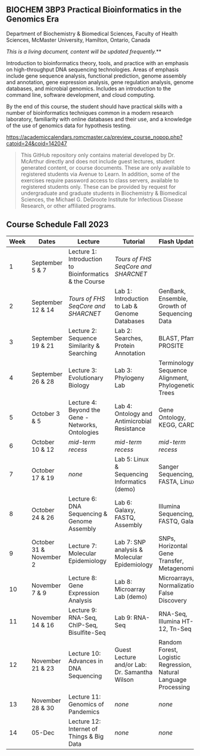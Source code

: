 ## BIOCHEM 3BP3 Practical Bioinformatics in the Genomics Era

Department of Biochemistry & Biomedical Sciences, Faculty of Health Sciences, McMaster University, Hamilton, Ontario, Canada

*This is a living document, content will be updated frequently.***

Introduction to bioinformatics theory, tools, and practice with an emphasis on high-throughput DNA sequencing technologies. Areas of emphasis include gene sequence analysis, functional prediction, genome assembly and annotation, gene expression analysis, gene regulation analysis, genome databases, and microbial genomics. Includes an introduction to the command line, software development, and cloud computing.

By the end of this course, the student should have practical skills with a number of bioinformatics techniques common in a modern research laboratory, familiarity with online databases and their use, and a knowledge of the use of genomics data for hypothesis testing.

https://academiccalendars.romcmaster.ca/preview_course_nopop.php?catoid=24&coid=142047

> This GitHub repository only contains material developed by Dr. McArthur directly and does not include guest lectures, student generated content, or course documents. These are only available to registered students via Avenue to Learn. In addition, some of the exercises require password access to class servers, available to registered students only. These can be provided by request for undergraduate and graduate students in Biochemistry & Biomedical Sciences, the Michael G. DeGroote Institute for Infectious Disease Research, or other affiliated programs. 

## Course Schedule Fall 2023

| Week | Dates | Lecture | Tutorial | Flash Updates |
|-----|-----|-----|-----|-----|
| 1 | September 5 & 7 | Lecture 1: Introduction to Bioinformatics & the Course | *Tours of FHS SeqCore and SHARCNET* |
| 2 | September 12 & 14 | *Tours of FHS SeqCore and SHARCNET* | Lab 1: Introduction to Lab & Genome Databases | GenBank, Ensemble, Growth of Sequencing Data |
| 3 | September 19 & 21 | Lecture 2: Sequence Similarity & Searching | Lab 2: Searches, Protein Annotation | BLAST, Pfam, PROSITE |
| 4 | September 26 & 28 | Lecture 3: Evolutionary Biology | Lab 3: Phylogeny Lab | Terminology, Sequence Alignment, Phylogenetic Trees |
| 5 | October 3 & 5 | Lecture 4: Beyond the Gene - Networks, Ontologies | Lab 4: Ontology and Antimicrobial Resistance | Gene Ontology, KEGG, CARD |
| 6 | October 10 & 12 | *mid-term recess* | *mid-term recess* | *mid-term recess* |
| 7 | October 17 & 19 | *none* | Lab 5: Linux & Sequencing Informatics (demo) | Sanger Sequencing, FASTA, Linux |
| 8 | October 24 & 26 | Lecture 6: DNA Sequencing & Genome Assembly | Lab 6: Galaxy, FASTQ, Assembly | Illumina Sequencing, FASTQ, Galaxy |
| 9 | October 31 & November 2 | Lecture 7: Molecular Epidemiology | Lab 7: SNP analysis & Molecular Epidemiology | SNPs, Horizontal Gene Transfer, Metagenomics |
| 10 | November 7 & 9 | Lecture 8: Gene Expression Analysis | Lab 8: Microarray Lab (demo) | Microarrays, Normalization, False Discovery |
| 11 | November 14 & 16 | Lecture 9: RNA-Seq, ChIP-Seq, Bisulfite-Seq | Lab 9: RNA-Seq | RNA-Seq, Illumina HT-12, Tn-Seq |
| 12 | November 21 & 23 | Lecture 10: Advances in DNA Sequencing | Guest Lecture and/or Lab: Dr. Samantha Wilson | Random Forest, Logistic Regression, Natural Language Processing |
| 13 | November 28 & 30 | Lecture 11: Genomics of Pandemics | *none* | *none*
| 14 | 05-Dec | Lecture 12: Internet of Things & Big Data | *none* | *none*

